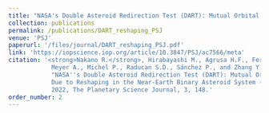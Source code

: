 ```yaml
---
title: "NASA's Double Asteroid Redirection Test (DART): Mutual Orbital Period Change Due to Reshaping in the Near-Earth Binary Asteroid System (65803) Didymos"
collection: publications
permalink: /publications/DART_reshaping_PSJ
venue: 'PSJ'
paperurl: '/files/journal/DART_reshaping_PSJ.pdf'
link: 'https://iopscience.iop.org/article/10.3847/PSJ/ac7566/meta'
citation: '<strong>Nakano R.</strong>, Hirabayashi M., Agrusa H.F., Ferrari F.,
            Meyer A., Michel P., Raducan S.D., Sánchez P., and Zhang Y.,
            "NASA''s Double Asteroid Redirection Test (DART): Mutual Orbital Period Change
            Due to Reshaping in the Near-Earth Binary Asteroid System (65803) Didymos."
            2022, The Planetary Science Journal, 3, 148.'
order_number: 2
---
```

